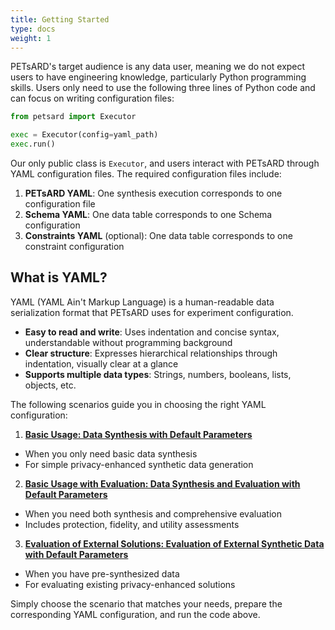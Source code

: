 ```yaml
---
title: Getting Started
type: docs
weight: 1
---
```



PETsARD's target audience is any data user, meaning we do not expect users to have engineering knowledge, particularly Python programming skills. Users only need to use the following three lines of Python code and can focus on writing configuration files:

```python
from petsard import Executor

exec = Executor(config=yaml_path)
exec.run()
```

Our only public class is `Executor`, and users interact with PETsARD through YAML configuration files. The required configuration files include:

1. **PETsARD YAML**: One synthesis execution corresponds to one configuration file
2. **Schema YAML**: One data table corresponds to one Schema configuration
3. **Constraints YAML** (optional): One data table corresponds to one constraint configuration

## What is YAML?

YAML (YAML Ain't Markup Language) is a human-readable data serialization format that PETsARD uses for experiment configuration.

- **Easy to read and write**: Uses indentation and concise syntax, understandable without programming background
- **Clear structure**: Expresses hierarchical relationships through indentation, visually clear at a glance
- **Supports multiple data types**: Strings, numbers, booleans, lists, objects, etc.

The following scenarios guide you in choosing the right YAML configuration:

1. **[Basic Usage: Data Synthesis with Default Parameters](default-synthesis)**

  - When you only need basic data synthesis
  - For simple privacy-enhanced synthetic data generation

2. **[Basic Usage with Evaluation: Data Synthesis and Evaluation with Default Parameters](default-synthesis-default-evaluation)**

  - When you need both synthesis and comprehensive evaluation
  - Includes protection, fidelity, and utility assessments

3. **[Evaluation of External Solutions: Evaluation of External Synthetic Data with Default Parameters](external-synthesis-default-evaluation)**

  - When you have pre-synthesized data
  - For evaluating existing privacy-enhanced solutions

Simply choose the scenario that matches your needs, prepare the corresponding YAML configuration, and run the code above.